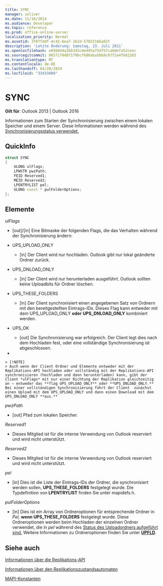 ```yaml
---
title: SYNC
manager: soliver
ms.date: 11/16/2014
ms.audience: Developer
ms.topic: reference
ms.prod: office-online-server
localization_priority: Normal
ms.assetid: 3f07fddf-4c42-6ea7-162d-57022166a83f
description: 'Letzte Änderung: Samstag, 23. Juli 2011'
ms.openlocfilehash: e856044a1b6345c4e495a75dfb7ca0defa52ceec
ms.sourcegitcommit: 8657170d071f9bcf680aba50b9c07f2a4fb82283
ms.translationtype: MT
ms.contentlocale: de-DE
ms.lasthandoff: 04/28/2019
ms.locfileid: "33433808"
---
```

# <a name="sync"></a>SYNC

  
  
**Gilt für**: Outlook 2013 | Outlook 2016 
  
Informationen zum Starten der Synchronisierung zwischen einem lokalen Speicher und einem Server. Diese Informationen werden während des [Synchronisierungsstatus verwendet.](synchronize-state.md)
  
## <a name="quick-info"></a>QuickInfo

```cpp
struct SYNC 
{ 
    ULONG ulFlags; 
    LPWSTR pwzPath; 
    FEID Reserved1; 
    MEID Reserved2; 
    LPENTRYLIST pel; 
    ULONG const * pulFolderOptions; 
};
```

## <a name="members"></a>Elemente

 _ulFlags_
  
- [out]/[in] Eine Bitmaske der folgenden Flags, die das Verhalten während der Synchronisierung ändern:
    
- UPS_UPLOAD_ONLY
    
  - [in] Der Client wird nur hochladen. Outlook gibt nur lokal geänderte Ordner zurück.
    
- UPS_DNLOAD_ONLY
    
  - [in] Der Client wird nur herunterladen ausgeführt. Outlook sollten keine Uploadbits für Ordner löschen.
    
- UPS_THESE_FOLDERS
    
  - [in] Der Client synchronisiert einen angegebenen Satz von Ordnern mit den bereitgestellten Eintrags-IDs. Dieses Flag kann entweder mit dem UPS_UPLOAD_ONLY **oder** **UPS_DNLOAD_ONLY** kombiniert werden. 
    
- UPS_OK
    
  - [out] Die Synchronisierung war erfolgreich. Der Client legt dies nach dem Hochladen fest, oder eine vollständige Synchronisierung ist abgeschlossen.
    
- 
    
    > [!NOTE]
    > Auch wenn der Client Ordner und Elemente entweder mit der Replikations-API hochladen oder vollständig mit der Replikations-API synchronisieren (hochladen und dann herunterladen) kann, gibt der Client *ulFlags* mit nur einer Richtung der Replikation gleichzeitig an – entweder das **flag UPS_UPLOAD_ONLY** oder **UPS_DNLOAD_ONLY.** Bei einer vollständigen Synchronisierung führt der Client  zunächst einen Upload mit dem UPS_UPLOAD_ONLY und dann einen Download mit dem UPS_DNLOAD_ONLY **aus.** 
  
 _pwzPath_
  
- [out] Pfad zum lokalen Speicher.
    
 _Reserved1_
  
- Dieses Mitglied ist für die interne Verwendung von Outlook reserviert und wird nicht unterstützt.
    
 _Reserved2_
  
- Dieses Mitglied ist für die interne Verwendung von Outlook reserviert und wird nicht unterstützt.
    
 *pel* 
  
- [in] Dies ist die Liste der Eintrags-IDs der Ordner, die synchronisiert werden sollen, **UPS_THESE_FOLDERS** festgelegt wurde. Die Typdefinition von **LPENTRYLIST** finden Sie unter mapidefs.h. 
    
 _pulFolderOptions_
  
- [in] Dies ist ein Array von Ordneroptionen für entsprechende Ordner in  *Pel,* **wenn UPS_THESE_FOLDERS** festgelegt wurde. Diese Ordneroptionen werden beim Hochladen der einzelnen Ordner verwendet, die in *pel* während des [Status des Uploadordners aufgeführt sind.](upload-folder-state.md) Weitere Informationen zu Ordneroptionen finden Sie unter **[UPFLD](upfld.md)**. 
    
## <a name="see-also"></a>Siehe auch



[Informationen über die Replikations-API](about-the-replication-api.md)
  
[Informationen über den Replikationszustandsautomaten](about-the-replication-state-machine.md)
  
[MAPI-Konstanten](mapi-constants.md)

